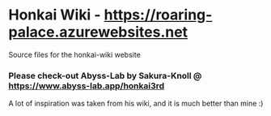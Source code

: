 # Honkai Wiki - https://roaring-palace.azurewebsites.net

Source files for the honkai-wiki website

### Please check-out Abyss-Lab by Sakura-Knoll @ https://www.abyss-lab.app/honkai3rd
A lot of inspiration was taken from his wiki, and it is much better than mine :)
